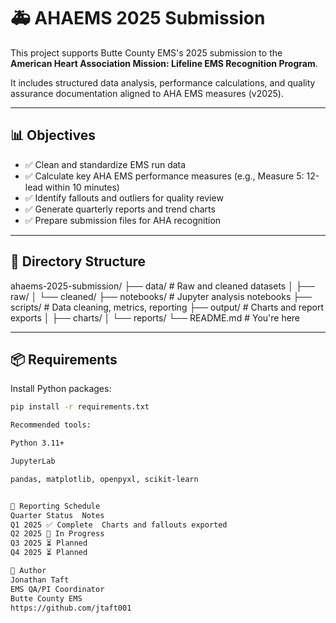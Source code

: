 # 🚑 AHAEMS 2025 Submission

This project supports Butte County EMS's 2025 submission to the **American Heart Association Mission: Lifeline EMS Recognition Program**.

It includes structured data analysis, performance calculations, and quality assurance documentation aligned to AHA EMS measures (v2025).

---

## 📊 Objectives

- ✅ Clean and standardize EMS run data
- ✅ Calculate key AHA EMS performance measures (e.g., Measure 5: 12-lead within 10 minutes)
- ✅ Identify fallouts and outliers for quality review
- ✅ Generate quarterly reports and trend charts
- ✅ Prepare submission files for AHA recognition

---

## 📁 Directory Structure

ahaems-2025-submission/
├── data/ # Raw and cleaned datasets
│ ├── raw/
│ └── cleaned/
├── notebooks/ # Jupyter analysis notebooks
├── scripts/ # Data cleaning, metrics, reporting
├── output/ # Charts and report exports
│ ├── charts/
│ └── reports/
└── README.md # You're here


---

## 📦 Requirements

Install Python packages:

```bash
pip install -r requirements.txt

Recommended tools:

Python 3.11+

JupyterLab

pandas, matplotlib, openpyxl, scikit-learn


📅 Reporting Schedule
Quarter	Status	Notes
Q1 2025	✅ Complete	Charts and fallouts exported
Q2 2025	🚧 In Progress	
Q3 2025	⏳ Planned	
Q4 2025	⏳ Planned	

👤 Author
Jonathan Taft
EMS QA/PI Coordinator
Butte County EMS
https://github.com/jtaft001
